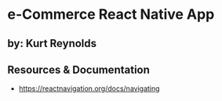 # e-Commerce React Native App
## by: Kurt Reynolds

## Resources & Documentation
- https://reactnavigation.org/docs/navigating